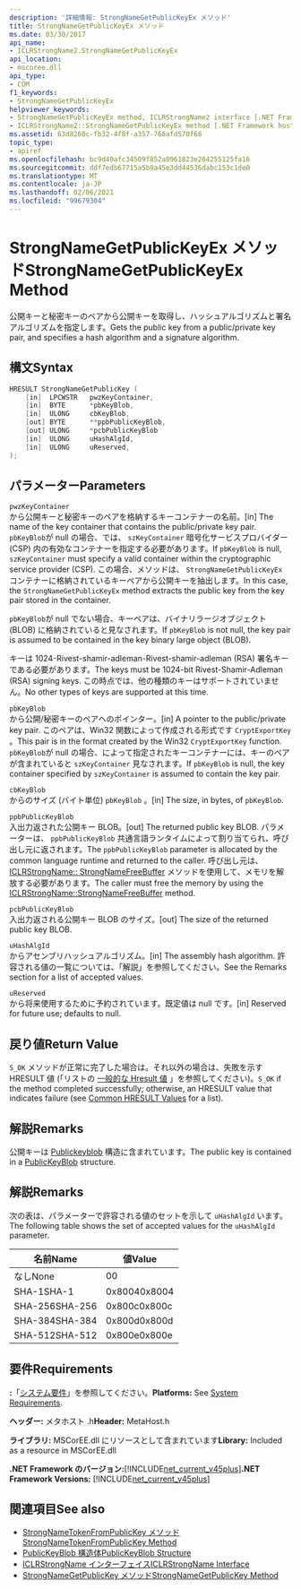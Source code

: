 ```yaml
---
description: '詳細情報: StrongNameGetPublicKeyEx メソッド'
title: StrongNameGetPublicKeyEx メソッド
ms.date: 03/30/2017
api_name:
- ICLRStrongName2.StrongNameGetPublicKeyEx
api_location:
- mscoree.dll
api_type:
- COM
f1_keywords:
- StrongNameGetPublicKeyEx
helpviewer_keywords:
- StrongNameGetPublicKeyEx method, ICLRStrongName2 interface [.NET Framework hosting]
- ICLRStrongName2::StrongNameGetPublicKeyEx method [.NET Framework hosting]
ms.assetid: 63d8260c-fb32-4f8f-a357-768afd570f68
topic_type:
- apiref
ms.openlocfilehash: bc9d40afc34509f852a0961823e264255125fa16
ms.sourcegitcommit: ddf7edb67715a5b9a45e3dd44536dabc153c1de0
ms.translationtype: MT
ms.contentlocale: ja-JP
ms.lasthandoff: 02/06/2021
ms.locfileid: "99679304"
---
```

# <a name="strongnamegetpublickeyex-method"></a><span data-ttu-id="f306f-103">StrongNameGetPublicKeyEx メソッド</span><span class="sxs-lookup"><span data-stu-id="f306f-103">StrongNameGetPublicKeyEx Method</span></span>

<span data-ttu-id="f306f-104">公開キーと秘密キーのペアから公開キーを取得し、ハッシュアルゴリズムと署名アルゴリズムを指定します。</span><span class="sxs-lookup"><span data-stu-id="f306f-104">Gets the public key from a public/private key pair, and specifies a hash algorithm and a signature algorithm.</span></span>  
  
## <a name="syntax"></a><span data-ttu-id="f306f-105">構文</span><span class="sxs-lookup"><span data-stu-id="f306f-105">Syntax</span></span>  
  
```cpp  
HRESULT StrongNameGetPublicKey (
    [in]  LPCWSTR   pwzKeyContainer,  
    [in]  BYTE      *pbKeyBlob,  
    [in]  ULONG     cbKeyBlob,  
    [out] BYTE      **ppbPublicKeyBlob,  
    [out] ULONG     *pcbPublicKeyBlob  
    [in]  ULONG     uHashAlgId,  
    [in]  ULONG     uReserved,  
);  
```  
  
## <a name="parameters"></a><span data-ttu-id="f306f-106">パラメーター</span><span class="sxs-lookup"><span data-stu-id="f306f-106">Parameters</span></span>  

 `pwzKeyContainer`  
 <span data-ttu-id="f306f-107">から公開キーと秘密キーのペアを格納するキーコンテナーの名前。</span><span class="sxs-lookup"><span data-stu-id="f306f-107">[in] The name of the key container that contains the public/private key pair.</span></span> <span data-ttu-id="f306f-108">`pbKeyBlob`が null の場合、では、 `szKeyContainer` 暗号化サービスプロバイダー (CSP) 内の有効なコンテナーを指定する必要があります。</span><span class="sxs-lookup"><span data-stu-id="f306f-108">If `pbKeyBlob` is null, `szKeyContainer` must specify a valid container within the cryptographic service provider (CSP).</span></span> <span data-ttu-id="f306f-109">この場合、メソッドは、 `StrongNameGetPublicKeyEx` コンテナーに格納されているキーペアから公開キーを抽出します。</span><span class="sxs-lookup"><span data-stu-id="f306f-109">In this case, the `StrongNameGetPublicKeyEx` method extracts the public key from the key pair stored in the container.</span></span>  
  
 <span data-ttu-id="f306f-110">`pbKeyBlob`が null でない場合、キーペアは、バイナリラージオブジェクト (BLOB) に格納されていると見なされます。</span><span class="sxs-lookup"><span data-stu-id="f306f-110">If `pbKeyBlob` is not null, the key pair is assumed to be contained in the key binary large object (BLOB).</span></span>  
  
 <span data-ttu-id="f306f-111">キーは 1024-Rivest-shamir-adleman-Rivest-shamir-adleman (RSA) 署名キーである必要があります。</span><span class="sxs-lookup"><span data-stu-id="f306f-111">The keys must be 1024-bit Rivest-Shamir-Adleman (RSA) signing keys.</span></span> <span data-ttu-id="f306f-112">この時点では、他の種類のキーはサポートされていません。</span><span class="sxs-lookup"><span data-stu-id="f306f-112">No other types of keys are supported at this time.</span></span>  
  
 `pbKeyBlob`  
 <span data-ttu-id="f306f-113">から公開/秘密キーのペアへのポインター。</span><span class="sxs-lookup"><span data-stu-id="f306f-113">[in] A pointer to the public/private key pair.</span></span> <span data-ttu-id="f306f-114">このペアは、Win32 関数によって作成される形式です `CryptExportKey` 。</span><span class="sxs-lookup"><span data-stu-id="f306f-114">This pair is in the format created by the Win32 `CryptExportKey` function.</span></span> <span data-ttu-id="f306f-115">`pbKeyBlob`が null の場合、によって指定されたキーコンテナーには、キーのペアが含まれていると `szKeyContainer` 見なされます。</span><span class="sxs-lookup"><span data-stu-id="f306f-115">If `pbKeyBlob` is null, the key container specified by `szKeyContainer` is assumed to contain the key pair.</span></span>  
  
 `cbKeyBlob`  
 <span data-ttu-id="f306f-116">からのサイズ (バイト単位) `pbKeyBlob` 。</span><span class="sxs-lookup"><span data-stu-id="f306f-116">[in] The size, in bytes, of `pbKeyBlob`.</span></span>  
  
 `ppbPublicKeyBlob`  
 <span data-ttu-id="f306f-117">入出力返された公開キー BLOB。</span><span class="sxs-lookup"><span data-stu-id="f306f-117">[out] The returned public key BLOB.</span></span> <span data-ttu-id="f306f-118">パラメーターは、 `ppbPublicKeyBlob` 共通言語ランタイムによって割り当てられ、呼び出し元に返されます。</span><span class="sxs-lookup"><span data-stu-id="f306f-118">The `ppbPublicKeyBlob` parameter is allocated by the common language runtime and returned to the caller.</span></span> <span data-ttu-id="f306f-119">呼び出し元は、 [ICLRStrongName:: StrongNameFreeBuffer](iclrstrongname-strongnamefreebuffer-method.md) メソッドを使用して、メモリを解放する必要があります。</span><span class="sxs-lookup"><span data-stu-id="f306f-119">The caller must free the memory by using the [ICLRStrongName::StrongNameFreeBuffer](iclrstrongname-strongnamefreebuffer-method.md) method.</span></span>  
  
 `pcbPublicKeyBlob`  
 <span data-ttu-id="f306f-120">入出力返される公開キー BLOB のサイズ。</span><span class="sxs-lookup"><span data-stu-id="f306f-120">[out] The size of the returned public key BLOB.</span></span>  
  
 `uHashAlgId`  
 <span data-ttu-id="f306f-121">からアセンブリハッシュアルゴリズム。</span><span class="sxs-lookup"><span data-stu-id="f306f-121">[in] The assembly hash algorithm.</span></span> <span data-ttu-id="f306f-122">許容される値の一覧については、「解説」を参照してください。</span><span class="sxs-lookup"><span data-stu-id="f306f-122">See the Remarks section for a list of accepted values.</span></span>  
  
 `uReserved`  
 <span data-ttu-id="f306f-123">から将来使用するために予約されています。既定値は null です。</span><span class="sxs-lookup"><span data-stu-id="f306f-123">[in] Reserved for future use; defaults to null.</span></span>  
  
## <a name="return-value"></a><span data-ttu-id="f306f-124">戻り値</span><span class="sxs-lookup"><span data-stu-id="f306f-124">Return Value</span></span>  

 <span data-ttu-id="f306f-125">`S_OK` メソッドが正常に完了した場合は。それ以外の場合は、失敗を示す HRESULT 値 (「リストの [一般的な Hresult 値](/windows/win32/seccrypto/common-hresult-values) 」を参照してください)。</span><span class="sxs-lookup"><span data-stu-id="f306f-125">`S_OK` if the method completed successfully; otherwise, an HRESULT value that indicates failure (see [Common HRESULT Values](/windows/win32/seccrypto/common-hresult-values) for a list).</span></span>  
  
## <a name="remarks"></a><span data-ttu-id="f306f-126">解説</span><span class="sxs-lookup"><span data-stu-id="f306f-126">Remarks</span></span>  

 <span data-ttu-id="f306f-127">公開キーは [Publickeyblob](../strong-naming/publickeyblob-structure.md) 構造に含まれています。</span><span class="sxs-lookup"><span data-stu-id="f306f-127">The public key is contained in a [PublicKeyBlob](../strong-naming/publickeyblob-structure.md) structure.</span></span>  
  
## <a name="remarks"></a><span data-ttu-id="f306f-128">解説</span><span class="sxs-lookup"><span data-stu-id="f306f-128">Remarks</span></span>  

 <span data-ttu-id="f306f-129">次の表は、パラメーターで許容される値のセットを示して `uHashAlgId` います。</span><span class="sxs-lookup"><span data-stu-id="f306f-129">The following table shows the set of accepted values for the `uHashAlgId` parameter.</span></span>  
  
|<span data-ttu-id="f306f-130">名前</span><span class="sxs-lookup"><span data-stu-id="f306f-130">Name</span></span>|<span data-ttu-id="f306f-131">値</span><span class="sxs-lookup"><span data-stu-id="f306f-131">Value</span></span>|  
|----------|-----------|  
|<span data-ttu-id="f306f-132">なし</span><span class="sxs-lookup"><span data-stu-id="f306f-132">None</span></span>|<span data-ttu-id="f306f-133">0</span><span class="sxs-lookup"><span data-stu-id="f306f-133">0</span></span>|  
|<span data-ttu-id="f306f-134">SHA-1</span><span class="sxs-lookup"><span data-stu-id="f306f-134">SHA-1</span></span>|<span data-ttu-id="f306f-135">0x8004</span><span class="sxs-lookup"><span data-stu-id="f306f-135">0x8004</span></span>|  
|<span data-ttu-id="f306f-136">SHA-256</span><span class="sxs-lookup"><span data-stu-id="f306f-136">SHA-256</span></span>|<span data-ttu-id="f306f-137">0x800c</span><span class="sxs-lookup"><span data-stu-id="f306f-137">0x800c</span></span>|  
|<span data-ttu-id="f306f-138">SHA-384</span><span class="sxs-lookup"><span data-stu-id="f306f-138">SHA-384</span></span>|<span data-ttu-id="f306f-139">0x800d</span><span class="sxs-lookup"><span data-stu-id="f306f-139">0x800d</span></span>|  
|<span data-ttu-id="f306f-140">SHA-512</span><span class="sxs-lookup"><span data-stu-id="f306f-140">SHA-512</span></span>|<span data-ttu-id="f306f-141">0x800e</span><span class="sxs-lookup"><span data-stu-id="f306f-141">0x800e</span></span>|  
  
## <a name="requirements"></a><span data-ttu-id="f306f-142">要件</span><span class="sxs-lookup"><span data-stu-id="f306f-142">Requirements</span></span>  

 <span data-ttu-id="f306f-143">**:**「[システム要件](../../get-started/system-requirements.md)」を参照してください。</span><span class="sxs-lookup"><span data-stu-id="f306f-143">**Platforms:** See [System Requirements](../../get-started/system-requirements.md).</span></span>  
  
 <span data-ttu-id="f306f-144">**ヘッダー:** メタホスト .h</span><span class="sxs-lookup"><span data-stu-id="f306f-144">**Header:** MetaHost.h</span></span>  
  
 <span data-ttu-id="f306f-145">**ライブラリ:** MSCorEE.dll にリソースとして含まれています</span><span class="sxs-lookup"><span data-stu-id="f306f-145">**Library:** Included as a resource in MSCorEE.dll</span></span>  
  
 <span data-ttu-id="f306f-146">**.NET Framework のバージョン:**[!INCLUDE[net_current_v45plus](../../../../includes/net-current-v45plus-md.md)]</span><span class="sxs-lookup"><span data-stu-id="f306f-146">**.NET Framework Versions:** [!INCLUDE[net_current_v45plus](../../../../includes/net-current-v45plus-md.md)]</span></span>  
  
## <a name="see-also"></a><span data-ttu-id="f306f-147">関連項目</span><span class="sxs-lookup"><span data-stu-id="f306f-147">See also</span></span>

- [<span data-ttu-id="f306f-148">StrongNameTokenFromPublicKey メソッド</span><span class="sxs-lookup"><span data-stu-id="f306f-148">StrongNameTokenFromPublicKey Method</span></span>](iclrstrongname-strongnametokenfrompublickey-method.md)
- [<span data-ttu-id="f306f-149">PublicKeyBlob 構造体</span><span class="sxs-lookup"><span data-stu-id="f306f-149">PublicKeyBlob Structure</span></span>](../strong-naming/publickeyblob-structure.md)
- [<span data-ttu-id="f306f-150">ICLRStrongName インターフェイス</span><span class="sxs-lookup"><span data-stu-id="f306f-150">ICLRStrongName Interface</span></span>](iclrstrongname-interface.md)
- [<span data-ttu-id="f306f-151">StrongNameGetPublicKey メソッド</span><span class="sxs-lookup"><span data-stu-id="f306f-151">StrongNameGetPublicKey Method</span></span>](iclrstrongname-strongnamegetpublickey-method.md)
